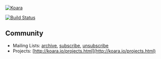 [![Koara](http://www.koara.io/logo.png)](http://www.koara.io)

[![Build Status](https://travis-ci.org/koara/grammar.svg?branch=master)](https://travis-ci.org/koara/grammar)

## Community
- Mailing Lists: [archive](http://groups.google.com/group/koara-users/topics), [subscribe](mailto:koara-users+subscribe@googlegroups.com),  [unsubscribe](mailto:koara-users+unsubscribe@googlegroups.com)
- Projects: [http://koara.io/projects.html](http://koara.io/projects.html)